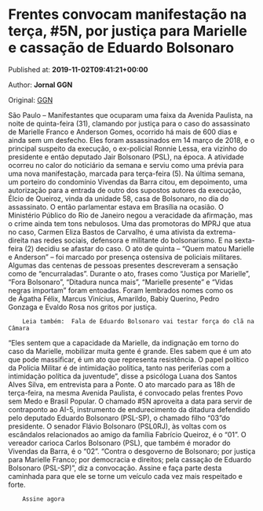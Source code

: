 
# Frentes convocam manifestação na terça, #5N, por justiça para Marielle e cassação de Eduardo Bolsonaro

Published at: **2019-11-02T09:41:21+00:00**

Author: **Jornal GGN**

Original: [GGN](https://jornalggn.com.br/movimentos-sociais/frentes-convocam-manifestacao-na-terca-5n-por-justica-para-marielle-e-cassacao-de-eduardo-bolsonaro/)

São Paulo – Manifestantes que ocuparam uma faixa da Avenida Paulista, na noite de quinta-feira (31), clamando por justiça para o caso do assassinato de Marielle Franco e Anderson Gomes, ocorrido há mais de 600 dias e ainda sem um desfecho. Eles foram assassinados em 14 março de 2018, e o principal suspeito da execução, o ex-policial Ronnie Lessa, era vizinho do presidente e então deputado Jair Bolsonaro (PSL), na época. A atividade ocorreu no calor do noticiário da semana e serviu como uma prévia para uma nova manifestação, marcada para terça-feira (5).
Na última semana, um porteiro do condomínio Vivendas da Barra citou, em depoimento, uma autorização para a entrada de outro dos supostos autores da execução, Élcio de Queiroz, vinda da unidade 58, casa de Bolsonaro, no dia do assassinato. O então parlamentar estava em Brasília na ocasião. O Ministério Público do Rio de Janeiro negou a veracidade da afirmação, mas o crime ainda tem tons nebulosos.
Uma das promotoras do MPRJ que atua no caso, Carmen Eliza Bastos de Carvalho, é uma ativista da extrema-direita nas redes sociais, defensora e militante do bolsonarismo. E na sexta-feira (2) decidiu se afastar do caso.
O ato de quinta – “Quem matou Marielle e Anderson” – foi marcado por presença ostensiva de policiais militares. Algumas das centenas de pessoas presentes descreveram a sensação como de “encurraladas”. Durante o ato, frases como “Justiça por Marielle”, “Fora Bolsonaro”, “Ditadura nunca mais”, “Marielle presente” e “Vidas negras importam” foram entoadas. Foram lembrados nomes como os de Ágatha Félix, Marcus Vinícius, Amarildo, Babiy Querino, Pedro Gonzaga e Evaldo Rosa nos gritos por justiça.

        Leia também:  Fala de Eduardo Bolsonaro vai testar força do clã na Câmara
      
“Eles sentem que a capacidade da Marielle, da indignação em torno do caso da Marielle, mobilizar muita gente é grande. Eles sabem que é um ato que pode massificar, é um ato que representa resistência. O papel político da Polícia Militar é de intimidação política, tanto nas periferias com a intimidação política da juventude”, disse a psicóloga Luana dos Santos Alves Silva, em entrevista para a Ponte.
O ato marcado para as 18h de terça-feira, na mesma Avenida Paulista, é convocado pelas frentes Povo sem Medo e Brasil Popular. O chamado #5N aproveita a data para servir de contraponto ao AI-5, instrumento de endurecimento da ditadura defendido pelo deputado Eduardo Bolsonaro (PSL-SP), o chamado filho “03”do presidente. O senador Flávio Bolsonaro (PSL0RJ), às voltas com os escândalos relacionados ao amigo da família Fabrício Queiroz, é o “01”. O vereador carioca Carlos Bolsonaro (PSL), que também é morador do Vivendas da Barra, é o “02”.
“Contra o desgoverno de Bolsonaro; por justiça para Marielle Franco; por democracia e direitos; pela cassação de Eduardo Bolsonaro (PSL-SP)”, diz a convocação.
Assine e faça parte desta caminhada para que ele se torne um veículo cada vez mais respeitado e forte.

        Assine agora
      
